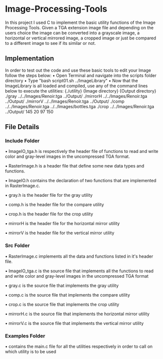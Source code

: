 # Image-Processing-Tools

In this project I used C to implement the basic utility functions of the Image Processing Tools. Given a TGA extension image file and depending on the users choice the image can be converted into a grayscale image, a horizontal or vertical mirrored image, a cropped image or just be compared to a different image to see if its similar or not.


## Implementation

In order to test out the code and use these basic tools to edit your Image follow the steps below:
• Open Terminal and navigate into the scripts folder directory
• Type "bash script01.sh ../ImageLibrary"
• Now that the ImageLibrary is all loaded and compiled, use any of the command lines below to execute the utilities:
{./utility}  {Image directory}  {Output directory} 
./gray ../../Images/Renoir.tga ../Output/
./mirrorH ../../Images/Renoir.tga ../Output/
./mirrorV ../../Images/Renoir.tga ../Output/
./comp ../../Images/Renoir.tga ../../Images/bottles.tga
./crop ../../Images/Renoir.tga ../Output/ 145 20 97 150
        
 
## File Details

### Include Folder

• ImageIO_tga.h is respectively the header file of functions to read and write color and gray-level images in the uncompressed TGA format.

• RasterImage.h is a header file that define some new data types and functions.

• ImageIO.h contains the declaration of two functions that are implemented in RasterImage.c.

• gray.h is the header file for the gray utility

• comp.h is the header file for the compare utility

• crop.h is the header file for the crop utility

• mirrorH is the header file for the horizontal mirror utility

• mirrorV is the header file for the vertical mirror utility

### Src Folder

• RasterImage.c implements all the data and functions listed in it's header file.

• ImageIO_tga.c is the source file that implements all the functions to read and write color and gray-level images in the uncompressed TGA format

• gray.c is the source file that implements the gray utility

• comp.c is the source file that implements the compare utility

• crop.c is the source file that implements the crop utility

• mirrorH.c is the source file that implements the horizontal mirror utility

• mirrorV.c is the source file that implements the vertical mirror utility

### Examples Folder

• contains the main.c file for all the utilities respectively in order to call on which utility is to be used

